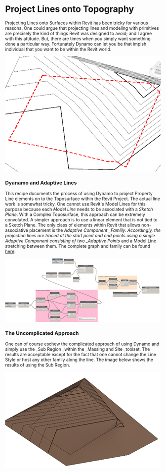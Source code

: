 # Project Lines onto Topography

Projecting Lines onto Surfaces within Revit has been tricky for various reasons. One could argue that projecting lines  and modeling with primitives are precisely the kind of things Revit was designed to avoid; and I agree with this attitude. But, there are times when you simply want something done a particular way. Fortunately Dynamo can let you be that impish individual that you want to be within the Revit world.

![](/04_Project-Lines-onto-Topography/images/4-0_projectedline.PNG)

### Dyanamo and Adaptive Lines

This recipe documents the process of using Dynamo to project Property Line elements on to the Toposurface within the Revit Project. The actual line work is somewhat tricky. One cannot use Revit's Model Lines for this purpose because each _Model Line_ needs to be associated with a _Sketch Plane_. With a Complex Toposurface, this approach can be extremely convoluted. A simpler approach is to use a linear element that is not tied to a Sketch Plane. The only class of elements within Revit that allows non-associative placement is the _Adaptive Component \_Famlily. Accordingly, the projection lines are traced at the start point and end points using a single Adaptive Component consisting of two \_Adaptive Points_ and a Model Line stretching between them. The complete graph and family can be found [here](https://github.com/parametrix/dynamo-revit-recipes/tree/master/04_Project-Lines-onto-Topography/datasets):

![](/04_Project-Lines-onto-Topography/images/4-0_Overall.png)

### The Uncomplicated Approach

One can of course eschew the complicated approach of using Dynamo and simply use the _Sub Region _within the _Massing and Site _toolset. The results are acceptable except for the fact that one cannot change the Line Style or host any other family along the line. The image below shows the results of using the Sub Region.

![](/04_Project-Lines-onto-Topography/images/4-0_Sub-Region.PNG)

